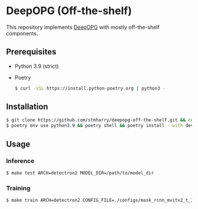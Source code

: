 # DeepOPG (Off-the-shelf)

This repository implements [DeepOPG](https://arxiv.org/abs/2103.08290) with mostly off-the-shelf components.

## Prerequisites

- Python 3.9 (strict)
- Poetry

  ```bash
  $ curl -sSL https://install.python-poetry.org | python3 -
  ```

## Installation

```bash
$ git clone https://github.com/stmharry/deepopg-off-the-shelf.git && cd deepopg-off-the-shelf
$ poetry env use python3.9 && poetry shell && poetry install --with dev
```

## Usage

### Inference

```bash
$ make test ARCH=detectron2 MODEL_DIR=/path/to/model_dir
```

### Training

```bash
$ make train ARCH=detectron2 CONFIG_FILE=./configs/mask_rcnn_mvitv2_t_3x.py
```
